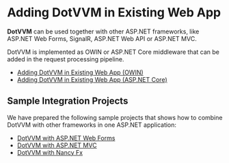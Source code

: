 # Adding DotVVM in Existing Web App

**DotVVM** can be used together with other ASP.NET frameworks, like ASP.NET Web Forms, SignalR, ASP.NET Web API or ASP.NET MVC.

DotVVM is implemented as OWIN or ASP.NET Core middleware that can be added in the request processing pipeline.

* [Adding DotVVM in Existing Web App (OWIN)](/docs/tutorials/how-to-start-existing-app-owin)
* [Adding DotVVM in Existing Web App (ASP.NET Core)](/docs/tutorials/how-to-start-existing-app-aspnetcore)

## Sample Integration Projects

We have prepared the following sample projects that shows how to combine DotVVM with other frameworks in one ASP.NET application:

* [DotVVM with ASP.NET Web Forms](https://github.com/riganti/dotvvm-samples-combo-with-webforms)
* [DotVVM with ASP.NET MVC](https://github.com/riganti/dotvvm-samples-combo-with-mvc)
* [DotVVM with Nancy Fx](https://github.com/riganti/dotvvm-samples-combo-with-nancy)

